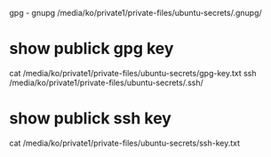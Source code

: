 
gpg - gnupg
/media/ko/private1/private-files/ubuntu-secrets/.gnupg/

# show publick gpg key
cat /media/ko/private1/private-files/ubuntu-secrets/gpg-key.txt
ssh
/media/ko/private1/private-files/ubuntu-secrets/.ssh/

# show publick ssh key
cat /media/ko/private1/private-files/ubuntu-secrets/ssh-key.txt
